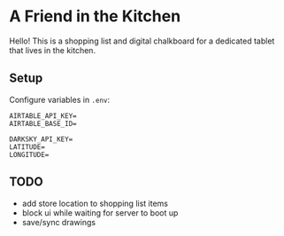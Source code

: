 # A Friend in the Kitchen

Hello! This is a shopping list and digital chalkboard for a dedicated tablet that lives in the kitchen.

## Setup

Configure variables in `.env`:
```
AIRTABLE_API_KEY=
AIRTABLE_BASE_ID=

DARKSKY_API_KEY=
LATITUDE=
LONGITUDE=
```

## TODO
- add store location to shopping list items
- block ui while waiting for server to boot up
- save/sync drawings
